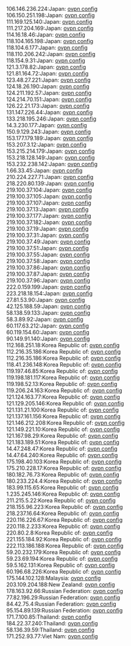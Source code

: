 106.146.236.224:Japan: [ovpn config](vpn/106_146_236_224.ovpn)  
106.150.251.198:Japan: [ovpn config](vpn/106_150_251_198.ovpn)  
111.169.125.140:Japan: [ovpn config](vpn/111_169_125_140.ovpn)  
111.217.204.169:Japan: [ovpn config](vpn/111_217_204_169.ovpn)  
114.16.18.46:Japan: [ovpn config](vpn/114_16_18_46.ovpn)  
118.104.165.198:Japan: [ovpn config](vpn/118_104_165_198.ovpn)  
118.104.6.177:Japan: [ovpn config](vpn/118_104_6_177.ovpn)  
118.110.206.242:Japan: [ovpn config](vpn/118_110_206_242.ovpn)  
118.154.9.31:Japan: [ovpn config](vpn/118_154_9_31.ovpn)  
121.3.178.82:Japan: [ovpn config](vpn/121_3_178_82.ovpn)  
121.81.164.72:Japan: [ovpn config](vpn/121_81_164_72.ovpn)  
123.48.27.221:Japan: [ovpn config](vpn/123_48_27_221.ovpn)  
124.18.26.190:Japan: [ovpn config](vpn/124_18_26_190.ovpn)  
124.211.192.57:Japan: [ovpn config](vpn/124_211_192_57.ovpn)  
124.214.70.151:Japan: [ovpn config](vpn/124_214_70_151.ovpn)  
126.22.21.173:Japan: [ovpn config](vpn/126_22_21_173.ovpn)  
131.147.226.44:Japan: [ovpn config](vpn/131_147_226_44.ovpn)  
133.218.195.246:Japan: [ovpn config](vpn/133_218_195_246.ovpn)  
14.3.230.177:Japan: [ovpn config](vpn/14_3_230_177.ovpn)  
150.9.129.243:Japan: [ovpn config](vpn/150_9_129_243.ovpn)  
153.177.179.189:Japan: [ovpn config](vpn/153_177_179_189.ovpn)  
153.207.3.12:Japan: [ovpn config](vpn/153_207_3_12.ovpn)  
153.215.214.179:Japan: [ovpn config](vpn/153_215_214_179.ovpn)  
153.218.128.149:Japan: [ovpn config](vpn/153_218_128_149.ovpn)  
153.232.238.142:Japan: [ovpn config](vpn/153_232_238_142.ovpn)  
1.66.33.45:Japan: [ovpn config](vpn/1_66_33_45.ovpn)  
210.224.227.71:Japan: [ovpn config](vpn/210_224_227_71.ovpn)  
218.220.80.139:Japan: [ovpn config](vpn/218_220_80_139.ovpn)  
219.100.37.104:Japan: [ovpn config](vpn/219_100_37_104.ovpn)  
219.100.37.105:Japan: [ovpn config](vpn/219_100_37_105.ovpn)  
219.100.37.107:Japan: [ovpn config](vpn/219_100_37_107.ovpn)  
219.100.37.13:Japan: [ovpn config](vpn/219_100_37_13.ovpn)  
219.100.37.177:Japan: [ovpn config](vpn/219_100_37_177.ovpn)  
219.100.37.182:Japan: [ovpn config](vpn/219_100_37_182.ovpn)  
219.100.37.19:Japan: [ovpn config](vpn/219_100_37_19.ovpn)  
219.100.37.31:Japan: [ovpn config](vpn/219_100_37_31.ovpn)  
219.100.37.49:Japan: [ovpn config](vpn/219_100_37_49.ovpn)  
219.100.37.51:Japan: [ovpn config](vpn/219_100_37_51.ovpn)  
219.100.37.55:Japan: [ovpn config](vpn/219_100_37_55.ovpn)  
219.100.37.58:Japan: [ovpn config](vpn/219_100_37_58.ovpn)  
219.100.37.86:Japan: [ovpn config](vpn/219_100_37_86.ovpn)  
219.100.37.87:Japan: [ovpn config](vpn/219_100_37_87.ovpn)  
219.100.37.96:Japan: [ovpn config](vpn/219_100_37_96.ovpn)  
222.0.159.199:Japan: [ovpn config](vpn/222_0_159_199.ovpn)  
223.218.18.154:Japan: [ovpn config](vpn/223_218_18_154.ovpn)  
27.81.53.90:Japan: [ovpn config](vpn/27_81_53_90.ovpn)  
42.125.188.59:Japan: [ovpn config](vpn/42_125_188_59.ovpn)  
58.138.59.133:Japan: [ovpn config](vpn/58_138_59_133.ovpn)  
58.3.89.92:Japan: [ovpn config](vpn/58_3_89_92.ovpn)  
60.117.63.212:Japan: [ovpn config](vpn/60_117_63_212.ovpn)  
60.119.154.60:Japan: [ovpn config](vpn/60_119_154_60.ovpn)  
90.149.91.140:Japan: [ovpn config](vpn/90_149_91_140.ovpn)  
112.168.251.18:Korea Republic of: [ovpn config](vpn/112_168_251_18.ovpn)  
112.216.35.186:Korea Republic of: [ovpn config](vpn/112_216_35_186.ovpn)  
112.216.35.186:Korea Republic of: [ovpn config](vpn/112_216_35_186.ovpn)  
118.41.236.148:Korea Republic of: [ovpn config](vpn/118_41_236_148.ovpn)  
119.197.46.85:Korea Republic of: [ovpn config](vpn/119_197_46_85.ovpn)  
119.198.181.117:Korea Republic of: [ovpn config](vpn/119_198_181_117.ovpn)  
119.198.52.13:Korea Republic of: [ovpn config](vpn/119_198_52_13.ovpn)  
119.206.24.163:Korea Republic of: [ovpn config](vpn/119_206_24_163.ovpn)  
121.124.163.77:Korea Republic of: [ovpn config](vpn/121_124_163_77.ovpn)  
121.129.205.146:Korea Republic of: [ovpn config](vpn/121_129_205_146.ovpn)  
121.131.21.100:Korea Republic of: [ovpn config](vpn/121_131_21_100.ovpn)  
121.137.161.156:Korea Republic of: [ovpn config](vpn/121_137_161_156.ovpn)  
121.146.212.208:Korea Republic of: [ovpn config](vpn/121_146_212_208.ovpn)  
121.149.221.10:Korea Republic of: [ovpn config](vpn/121_149_221_10.ovpn)  
121.167.98.29:Korea Republic of: [ovpn config](vpn/121_167_98_29.ovpn)  
121.183.189.51:Korea Republic of: [ovpn config](vpn/121_183_189_51.ovpn)  
14.47.248.47:Korea Republic of: [ovpn config](vpn/14_47_248_47.ovpn)  
14.47.64.240:Korea Republic of: [ovpn config](vpn/14_47_64_240.ovpn)  
175.198.40.103:Korea Republic of: [ovpn config](vpn/175_198_40_103.ovpn)  
175.210.228.17:Korea Republic of: [ovpn config](vpn/175_210_228_17.ovpn)  
180.182.76.73:Korea Republic of: [ovpn config](vpn/180_182_76_73.ovpn)  
180.233.224.4:Korea Republic of: [ovpn config](vpn/180_233_224_4.ovpn)  
183.99.115.65:Korea Republic of: [ovpn config](vpn/183_99_115_65.ovpn)  
1.235.245.146:Korea Republic of: [ovpn config](vpn/1_235_245_146.ovpn)  
211.215.5.22:Korea Republic of: [ovpn config](vpn/211_215_5_22.ovpn)  
218.155.96.223:Korea Republic of: [ovpn config](vpn/218_155_96_223.ovpn)  
218.237.16.64:Korea Republic of: [ovpn config](vpn/218_237_16_64.ovpn)  
220.116.226.67:Korea Republic of: [ovpn config](vpn/220_116_226_67.ovpn)  
220.118.2.233:Korea Republic of: [ovpn config](vpn/220_118_2_233.ovpn)  
220.80.2.8:Korea Republic of: [ovpn config](vpn/220_80_2_8.ovpn)  
221.155.184.92:Korea Republic of: [ovpn config](vpn/221_155_184_92.ovpn)  
222.113.186.188:Korea Republic of: [ovpn config](vpn/222_113_186_188.ovpn)  
59.20.232.179:Korea Republic of: [ovpn config](vpn/59_20_232_179.ovpn)  
59.23.69.194:Korea Republic of: [ovpn config](vpn/59_23_69_194.ovpn)  
59.5.162.131:Korea Republic of: [ovpn config](vpn/59_5_162_131.ovpn)  
60.196.68.226:Korea Republic of: [ovpn config](vpn/60_196_68_226.ovpn)  
175.144.102.128:Malaysia: [ovpn config](vpn/175_144_102_128.ovpn)  
203.109.204.188:New Zealand: [ovpn config](vpn/203_109_204_188.ovpn)  
178.163.92.66:Russian Federation: [ovpn config](vpn/178_163_92_66.ovpn)  
77.82.196.29:Russian Federation: [ovpn config](vpn/77_82_196_29.ovpn)  
84.42.75.4:Russian Federation: [ovpn config](vpn/84_42_75_4.ovpn)  
95.154.89.139:Russian Federation: [ovpn config](vpn/95_154_89_139.ovpn)  
171.7.100.85:Thailand: [ovpn config](vpn/171_7_100_85.ovpn)  
184.22.37.240:Thailand: [ovpn config](vpn/184_22_37_240.ovpn)  
58.136.39.59:Thailand: [ovpn config](vpn/58_136_39_59.ovpn)  
171.252.93.77:Viet Nam: [ovpn config](vpn/171_252_93_77.ovpn)  
